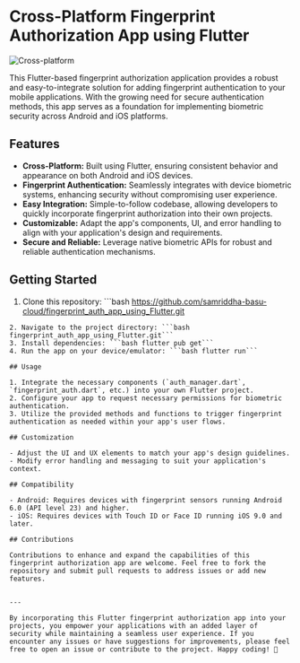 # Cross-Platform Fingerprint Authorization App using Flutter

![Cross-platform](https://img.shields.io/badge/Platform-Cross%20Platform-green.svg)

This Flutter-based fingerprint authorization application provides a robust and easy-to-integrate solution for adding fingerprint authentication to your mobile applications. With the growing need for secure authentication methods, this app serves as a foundation for implementing biometric security across Android and iOS platforms.

## Features

- **Cross-Platform:** Built using Flutter, ensuring consistent behavior and appearance on both Android and iOS devices.
- **Fingerprint Authentication:** Seamlessly integrates with device biometric systems, enhancing security without compromising user experience.
- **Easy Integration:** Simple-to-follow codebase, allowing developers to quickly incorporate fingerprint authorization into their own projects.
- **Customizable:** Adapt the app's components, UI, and error handling to align with your application's design and requirements.
- **Secure and Reliable:** Leverage native biometric APIs for robust and reliable authentication mechanisms.

## Getting Started

1. Clone this repository: ```bash 
https://github.com/samriddha-basu-cloud/fingerprint_auth_app_using_Flutter.git 
```
2. Navigate to the project directory: ```bash fingerprint_auth_app_using_Flutter.git``` 
3. Install dependencies: ```bash flutter pub get```
4. Run the app on your device/emulator: ```bash flutter run```

## Usage

1. Integrate the necessary components (`auth_manager.dart`, `fingerprint_auth.dart`, etc.) into your own Flutter project.
2. Configure your app to request necessary permissions for biometric authentication.
3. Utilize the provided methods and functions to trigger fingerprint authentication as needed within your app's user flows.

## Customization

- Adjust the UI and UX elements to match your app's design guidelines.
- Modify error handling and messaging to suit your application's context.

## Compatibility

- Android: Requires devices with fingerprint sensors running Android 6.0 (API level 23) and higher.
- iOS: Requires devices with Touch ID or Face ID running iOS 9.0 and later.

## Contributions

Contributions to enhance and expand the capabilities of this fingerprint authorization app are welcome. Feel free to fork the repository and submit pull requests to address issues or add new features.


---

By incorporating this Flutter fingerprint authorization app into your projects, you empower your applications with an added layer of security while maintaining a seamless user experience. If you encounter any issues or have suggestions for improvements, please feel free to open an issue or contribute to the project. Happy coding! 🚀
